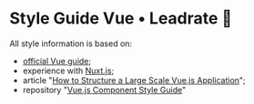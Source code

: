 # Style Guide Vue • Leadrate 🎨
All style information is based on:
- [official Vue guide](https://v2.vuejs.org/v2/style-guide/index.html "official Vue guide");
- experience with [Nuxt.js](https://nuxtjs.org/docs/get-started/directory-structure "Nuxt.js");
- article "[How to Structure a Large Scale Vue.js Application](https://vueschool.io/articles/vuejs-tutorials/how-to-structure-a-large-scale-vue-js-application/ "How to Structure a Large Scale Vue.js Application")";
- repository "[Vue.js Component Style Guide](https://github.com/pablohpsilva/vuejs-component-style-guide "Vue.js Component Style Guide")"

